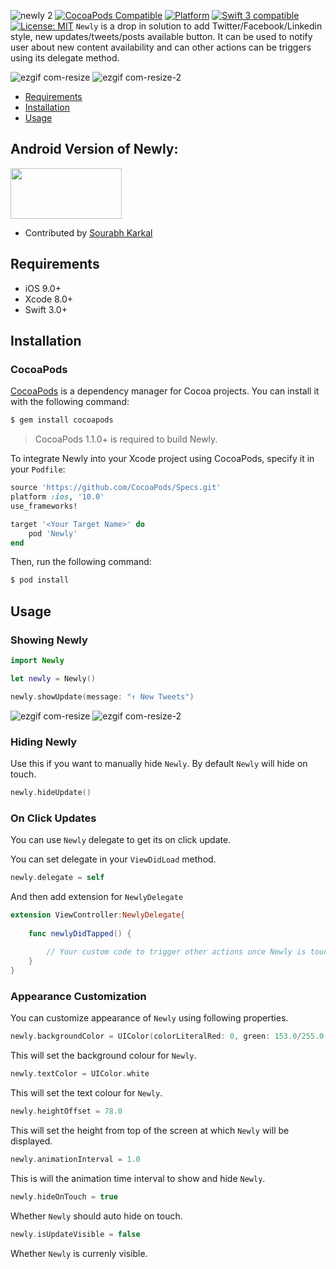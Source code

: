 ![newly 2](https://cloud.githubusercontent.com/assets/2684979/20462091/9357647c-af38-11e6-992f-07b9c263bb59.png)
[![CocoaPods Compatible](https://img.shields.io/cocoapods/v/Newly.svg)](https://img.shields.io/cocoapods/v/Newly.svg)
[![Platform](https://img.shields.io/cocoapods/p/Newly.svg?style=flat)](http://cocoadocs.org/docsets/Newly)
<a href="https://developer.apple.com/swift"><img src="https://img.shields.io/badge/swift3-compatible-4BC51D.svg?style=flat" alt="Swift 3 compatible" /></a>
<a href="https://raw.githubusercontent.com/xmartlabs/Eureka/master/LICENSE"><img src="http://img.shields.io/badge/license-MIT-blue.svg?style=flat" alt="License: MIT" /></a>
`Newly` is a drop in solution to add Twitter/Facebook/Linkedin style, new updates/tweets/posts available button. It can be used to notify user about new content availability and can other actions can be triggers using its delegate method.


![ezgif com-resize](https://cloud.githubusercontent.com/assets/2684979/20461445/a411dee6-af24-11e6-89da-5a67796819d6.gif)
![ezgif com-resize-2](https://cloud.githubusercontent.com/assets/2684979/20624689/567c125a-b334-11e6-99a7-3f851f46d05d.gif)

- [Requirements](#requirements)
- [Installation](#installation)
- [Usage](#usage)

## Android Version of Newly:

<a href="https://github.com/Auto-Droid/Newly">
<img src="https://github.com/ramotion/navigation-stack/raw/master/Android_Java@2x.png" width="178" height="81"></a>

- Contributed by [Sourabh Karkal](https://github.com/Auto-Droid)
 
## Requirements

- iOS 9.0+
- Xcode 8.0+
- Swift 3.0+

## Installation

### CocoaPods

[CocoaPods](http://cocoapods.org) is a dependency manager for Cocoa projects. You can install it with the following command:

```bash
$ gem install cocoapods
```

> CocoaPods 1.1.0+ is required to build Newly.

To integrate Newly into your Xcode project using CocoaPods, specify it in your `Podfile`:

```ruby
source 'https://github.com/CocoaPods/Specs.git'
platform :ios, '10.0'
use_frameworks!

target '<Your Target Name>' do
    pod 'Newly'
end
```

Then, run the following command:

```bash
$ pod install
```


## Usage

### Showing Newly

```swift
import Newly

let newly = Newly()

newly.showUpdate(message: "↑ New Tweets")
```
![ezgif com-resize](https://cloud.githubusercontent.com/assets/2684979/20461445/a411dee6-af24-11e6-89da-5a67796819d6.gif)
![ezgif com-resize-2](https://cloud.githubusercontent.com/assets/2684979/20624689/567c125a-b334-11e6-99a7-3f851f46d05d.gif)

### Hiding Newly

Use this if you want to manually hide `Newly`. By default `Newly` will hide on touch.
 
```swift
newly.hideUpdate()
```
### On Click Updates

You can use `Newly` delegate to get its on click update.

You can set delegate in your `ViewDidLoad` method.

```swift
newly.delegate = self
```

And then add extension for `NewlyDelegate`

```swift
extension ViewController:NewlyDelegate{
    
    func newlyDidTapped() {
        
        // Your custom code to trigger other actions once Newly is touched.
    }
}

```


### Appearance Customization 

You can customize appearance of `Newly` using following properties.



```swift
newly.backgroundColor = UIColor(colorLiteralRed: 0, green: 153.0/255.0, blue: 229.0/255.0, alpha: 1.0)
```
This will set the background colour for `Newly`.


```swift
newly.textColor = UIColor.white
```
This will set the text colour for `Newly`.


```swift
newly.heightOffset = 78.0
```
This will set the height from top of the screen at which `Newly` will be displayed.



```swift
newly.animationInterval = 1.0
```
This is will the animation time interval to show and hide `Newly`.


```swift
newly.hideOnTouch = true
```
Whether `Newly` should auto hide on touch.


```swift
newly.isUpdateVisible = false
```
Whether `Newly` is currenly visible.




